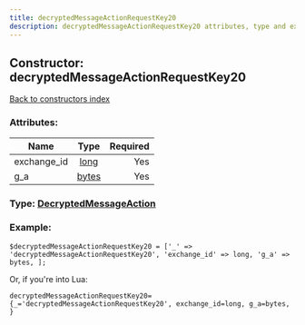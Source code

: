 ```yaml
---
title: decryptedMessageActionRequestKey20
description: decryptedMessageActionRequestKey20 attributes, type and example
---
```

## Constructor: decryptedMessageActionRequestKey20  
[Back to constructors index](index.md)



### Attributes:

| Name     |    Type       | Required |
|----------|:-------------:|---------:|
|exchange\_id|[long](../types/long.md) | Yes|
|g\_a|[bytes](../types/bytes.md) | Yes|



### Type: [DecryptedMessageAction](../types/DecryptedMessageAction.md)


### Example:

```
$decryptedMessageActionRequestKey20 = ['_' => 'decryptedMessageActionRequestKey20', 'exchange_id' => long, 'g_a' => bytes, ];
```  

Or, if you're into Lua:  


```
decryptedMessageActionRequestKey20={_='decryptedMessageActionRequestKey20', exchange_id=long, g_a=bytes, }

```


